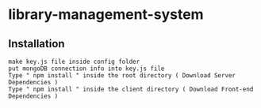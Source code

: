 
# library-management-system

## Installation
```node
make key.js file inside config folder
put mongoDB connection info into key.js file
Type " npm install " inside the root directory ( Download Server Dependencies )
Type " npm install " inside the client directory ( Download Front-end Dependencies )
